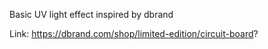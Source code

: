 Basic UV light effect inspired by dbrand

Link: https://dbrand.com/shop/limited-edition/circuit-board?
